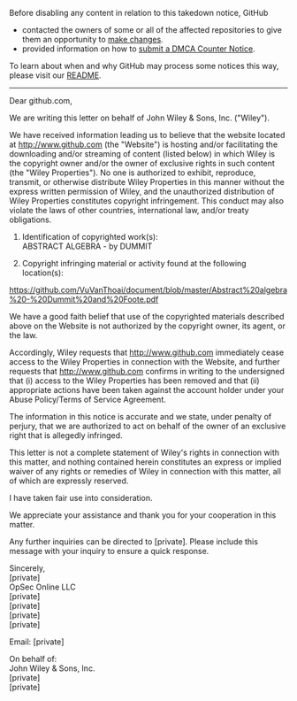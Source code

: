 Before disabling any content in relation to this takedown notice, GitHub
- contacted the owners of some or all of the affected repositories to give them an opportunity to [make changes](https://docs.github.com/en/github/site-policy/dmca-takedown-policy#a-how-does-this-actually-work).
- provided information on how to [submit a DMCA Counter Notice](https://docs.github.com/en/articles/guide-to-submitting-a-dmca-counter-notice).

To learn about when and why GitHub may process some notices this way, please visit our [README](https://github.com/github/dmca/blob/master/README.md#anatomy-of-a-takedown-notice).

---

Dear github.com,

We are writing this letter on behalf of John Wiley & Sons, Inc. ("Wiley").

We have received information leading us to believe that the website located at http://www.github.com (the "Website") is hosting and/or facilitating the downloading and/or streaming of content (listed below) in which Wiley is the copyright owner and/or the owner of exclusive rights in such content (the "Wiley Properties"). No one is authorized to exhibit, reproduce, transmit, or otherwise distribute Wiley Properties in this manner without the express written permission of Wiley, and the unauthorized distribution of Wiley Properties constitutes copyright infringement. This conduct may also violate the laws of other countries, international law, and/or treaty obligations.

1. Identification of copyrighted work(s):  
ABSTRACT ALGEBRA - by DUMMIT

2. Copyright infringing material or activity found at the following location(s):

https://github.com/VuVanThoai/document/blob/master/Abstract%20algebra%20-%20Dummit%20and%20Foote.pdf

We have a good faith belief that use of the copyrighted materials described above on the Website is not authorized by the copyright owner, its agent, or the law.

Accordingly, Wiley requests that http://www.github.com immediately cease access to the Wiley Properties in connection with the Website, and further requests that http://www.github.com confirms in writing to the undersigned that (i) access to the Wiley Properties has been removed and that (ii) appropriate actions have been taken against the account holder under your Abuse Policy/Terms of Service Agreement.

The information in this notice is accurate and we state, under penalty of perjury, that we are authorized to act on behalf of the owner of an exclusive right that is allegedly infringed.

This letter is not a complete statement of Wiley's rights in connection with this matter, and nothing contained herein constitutes an express or implied waiver of any rights or remedies of Wiley in connection with this matter, all of which are expressly reserved.

I have taken fair use into consideration.

We appreciate your assistance and thank you for your cooperation in this matter.

Any further inquiries can be directed to [private]. Please include this message with your inquiry to ensure a quick response.

Sincerely,  
[private]  
OpSec Online LLC  
[private]  
[private]  
[private]  
[private]  

Email: [private]  

On behalf of:  
John Wiley & Sons, Inc.  
[private]  
[private]  
